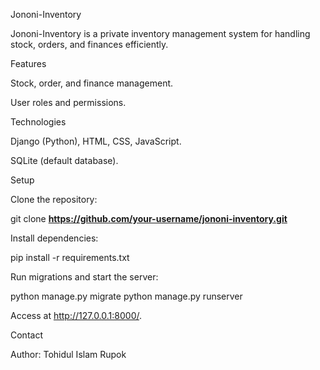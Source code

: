 Jononi-Inventory

Jononi-Inventory is a private inventory management system for handling stock, orders, and finances efficiently.

Features

Stock, order, and finance management.

User roles and permissions.

Technologies

Django (Python), HTML, CSS, JavaScript.

SQLite (default database).

Setup

Clone the repository:

git clone **https://github.com/your-username/jononi-inventory.git**

Install dependencies:

pip install -r requirements.txt

Run migrations and start the server:

python manage.py migrate
python manage.py runserver

Access at http://127.0.0.1:8000/.

Contact

Author: Tohidul Islam Rupok

